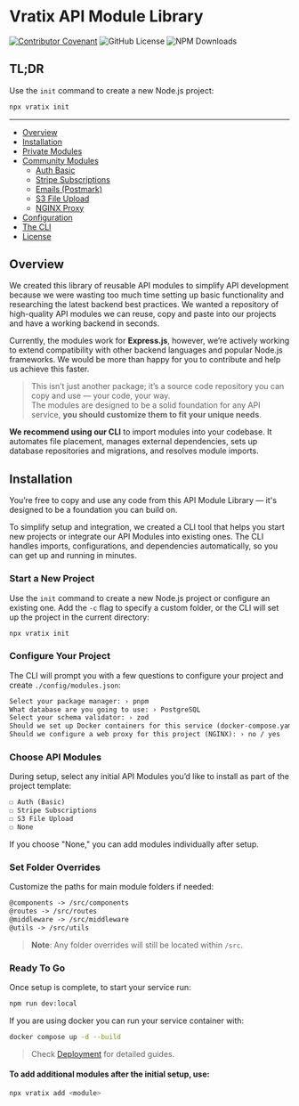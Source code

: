 # Vratix API Module Library
[![Contributor Covenant](https://img.shields.io/badge/Contributor%20Covenant-2.1-4baaaa.svg)](CODE_OF_CONDUCT.md)
![GitHub License](https://img.shields.io/github/license/vratix-dev/api-library)
![NPM Downloads](https://img.shields.io/npm/dm/vratix)

## TL;DR

Use the `init` command to create a new Node.js project: 
```bash
npx vratix init
```
---
- [Overview](#overview)
- [Installation](#installation)
- [Private Modules](./docs/privateModules/gettingStarted.mdx)
- [Community Modules](#modules)
  - [Auth Basic](./registry/modules/authBasic/README.mdx)
  - [Stripe Subscriptions](./registry/modules/stripeSubscriptions/README.mdx)
  - [Emails (Postmark)](./registry/modules/postmarkEmail/README.mdx)
  - [S3 File Upload](./registry/modules/upload-to-s3/README.mdx)
  - [NGINX Proxy](./docs/nginx.mdx)
- [Configuration](./docs/config.mdx)
- [The CLI](./docs/cli.mdx)
- [License](LICENSE)

## Overview 
We created this library of reusable API modules to simplify API development because we were wasting too much time setting up basic functionality and researching the latest backend best practices.
We wanted a repository of high-quality API modules we can reuse, copy and paste into our projects and have a working backend in seconds. 

Currently, the modules work for **Express.js**, however, we’re actively working to extend compatibility with other backend languages and popular Node.js frameworks. 
We would be more than happy for you to contribute and help us achieve this faster.

> This isn’t just another package; it’s a source code repository you can copy and use — your code, your way.  
The modules are designed to be a solid foundation for any API service, **you should customize them to fit your unique needs**.

**We recommend using our CLI** to import modules into your codebase. It automates file placement, manages external dependencies, sets up database repositories and migrations, and resolves module imports.

## Installation

You’re free to copy and use any code from this API Module Library — it's designed to be a foundation you can build on.

To simplify setup and integration, we created a CLI tool that helps you start new projects or integrate our API Modules into existing ones. 
The CLI handles imports, configurations, and dependencies automatically, so you can get up and running in minutes.

### Start a New Project

Use the `init` command to create a new Node.js project or configure an existing one. 
Add the `-c` flag to specify a custom folder, or the CLI will set up the project in the current directory:

```bash
npx vratix init
```

### Configure Your Project

The CLI will prompt you with a few questions to configure your project and create `./config/modules.json`:

```txt showLineNumbers
Select your package manager: › pnpm
What database are you going to use: › PostgreSQL
Select your schema validator: › zod
Should we set up Docker containers for this service (docker-compose.yaml): › no / yes 
Should we configure a web proxy for this project (NGINX): › no / yes
```

### Choose API Modules

During setup, select any initial API Modules you’d like to install as part of the project template:

```txt showLineNumbers
☐ Auth (Basic)
☐ Stripe Subscriptions
☐ S3 File Upload
☐ None
```

If you choose "None," you can add modules individually after setup.

### Set Folder Overrides

Customize the paths for main module folders if needed:

```txt showLineNumbers
@components -> /src/components
@routes -> /src/routes
@middleware -> /src/middleware
@utils -> /src/utils
```

> **Note**: Any folder overrides will still be located within `/src`.

### Ready To Go

Once setup is complete, to start your service run:

```bash
npm run dev:local
```

If you are using docker you can run your service container with: 

```bash
docker compose up -d --build
```
> Check [Deployment](/docs/deploy) for detailed guides.

#### To add additional modules after the initial setup, use:

```bash
npx vratix add <module>
```
